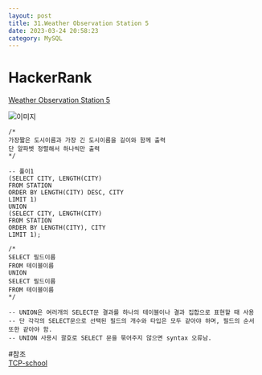 ```yaml
---
layout: post
title: 31.Weather Observation Station 5
date: 2023-03-24 20:58:23 
category: MySQL
---
```


# HackerRank 
[Weather Observation Station 5](https://www.hackerrank.com/challenges/weather-observation-station-5/problem)    

![이미지](https://s3.amazonaws.com/hr-challenge-images/9336/1449345840-5f0a551030-Station.jpg)  

```MySQL
/*
가장짧은 도시이름과 가장 긴 도시이름을 길이와 함께 출력
단 알파벳 정렬해서 하나씩만 출력
*/

-- 풀이1
(SELECT CITY, LENGTH(CITY)
FROM STATION
ORDER BY LENGTH(CITY) DESC, CITY
LIMIT 1)
UNION
(SELECT CITY, LENGTH(CITY)
FROM STATION
ORDER BY LENGTH(CITY), CITY
LIMIT 1);

/*
SELECT 필드이름
FROM 테이블이름
UNION
SELECT 필드이름
FROM 테이블이름
*/

-- UNION은 여러개의 SELECT문 결과를 하나의 테이블이나 결과 집합으로 표현할 때 사용 
-- 단 각각의 SELECT문으로 선택된 필드의 개수와 타입은 모두 같아야 하며, 필드의 순서 또한 같아야 함. 
-- UNION 사용시 괄호로 SELECT 문을 묶어주지 않으면 syntax 오류남.

``` 
#참조  
[TCP-school](http://www.tcpschool.com/mysql/mysql_multipleTable_union)